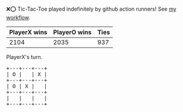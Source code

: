 :x::o: Tic-Tac-Toe played indefinitely by github action runners! See [my workflow](.github/workflows/play.yaml).

|PlayerX wins|PlayerO wins|Ties|
|-|-|-|
|2104|2035|937|

PlayerX's turn.

<pre>
+---+---+---+
| O |   | X |
+---+---+---+
| O | X |   |
+---+---+---+
|   |   |   |
+---+---+---+
</pre>